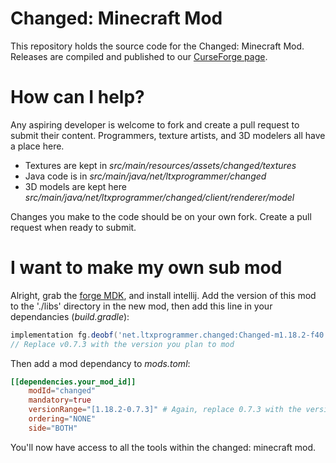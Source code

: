 # Changed: Minecraft Mod
This repository holds the source code for the Changed: Minecraft Mod. Releases are compiled and published to our [CurseForge page](https://www.curseforge.com/minecraft/mc-mods/changed-minecraft-mod).

# How can I help?
Any aspiring developer is welcome to fork and create a pull request to submit their content. Programmers, texture artists, and 3D modelers all have a place here.
- Textures are kept in *src/main/resources/assets/changed/textures*
- Java code is in *src/main/java/net/ltxprogrammer/changed*
- 3D models are kept here *src/main/java/net/ltxprogrammer/changed/client/renderer/model*

Changes you make to the code should be on your own fork. Create a pull request when ready to submit.

# I want to make my own sub mod
Alright, grab the [forge MDK](https://files.minecraftforge.net/net/minecraftforge/forge/index_1.18.2.html), and install intellij. Add the version of this mod to the './libs' directory in the new mod, then add this line in your dependancies (*build.gradle*):

```gradle
implementation fg.deobf('net.ltxprogrammer.changed:Changed-m1.18.2-f40.1.0:v0.7.3')
// Replace v0.7.3 with the version you plan to mod
```
Then add a mod dependancy to *mods.toml*:

```toml
[[dependencies.your_mod_id]]
    modId="changed"
    mandatory=true
    versionRange="[1.18.2-0.7.3]" # Again, replace 0.7.3 with the version you plan to mod
    ordering="NONE"
    side="BOTH"
```

You'll now have access to all the tools within the changed: minecraft mod.
